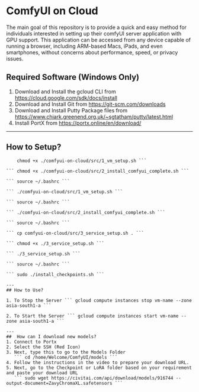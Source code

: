 # ComfyUI on Cloud
The main goal of this repository is to provide a quick and easy method for individuals interested in setting up their comfyUI server application with GPU support. This application can be accessed from any device capable of running a browser, including ARM-based Macs, iPads, and even smartphones, without concerns about performance, speed, or privacy issues.


## Required Software (Windows Only)
1. Download and Install the gcloud CLI from https://cloud.google.com/sdk/docs/install
2. Download and Install Git from https://git-scm.com/downloads
3. Download and Install Putty Package files from https://www.chiark.greenend.org.uk/~sgtatham/putty/latest.html
4. Install PortX from https://portx.online/en/download/

---
## How to Setup?
``` git clone https://github.com/akhramshaik/comfyui-on-cloud.git
    chmod +x ./comfyui-on-cloud/src/1_vm_setup.sh ```

``` chmod +x ./comfyui-on-cloud/src/2_install_comfyui_complete.sh ```

``` source ~/.bashrc ```

``` ./comfyui-on-cloud/src/1_vm_setup.sh ```

``` source ~/.bashrc ```

``` ./comfyui-on-cloud/src/2_install_comfyui_complete.sh ```

``` source ~/.bashrc ```

``` cp comfyui-on-cloud/src/3_service_setup.sh . ```

``` chmod +x ./3_service_setup.sh ```

``` ./3_service_setup.sh ```

``` source ~/.bashrc ``` 

``` sudo ./install_checkpoints.sh ```

---
## How to Use?

1. To Stop the Server ``` gcloud compute instances stop vm-name --zone asia-south1-a ```

2. To Start the Server ``` gcloud compute instances start vm-name --zone asia-south1-a ```

---
##  How can I download new models?
1. Connect to Portx
2. Select the SSH (Red Icon)
3. Next, type this to go to the Models Folder
   ``` cd /home/Welcome/ComfyUI/models ```
4. Follow the instructions in the video to prepare your download URL.
5. Next, go to the Checkpoint or LoRA folder based on your requirement and paste your download URL
   ``` sudo wget https://civitai.com/api/download/models/916744 --output-document=ZavyChromaXL.safetensors ```

